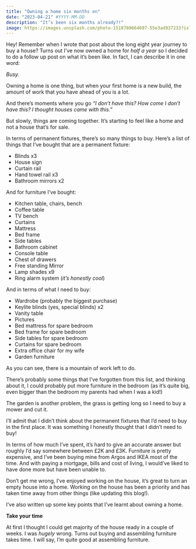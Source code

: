 ```yaml
---
title: "Owning a home six months on"
date: "2023-04-21" #YYYY-MM-DD
description: "It’s been six months already?!"
image: https://images.unsplash.com/photo-1518780664697-55e3ad937233?ixlib=rb-4.0.3&q=85&fm=jpg&crop=entropy&cs=srgb&w=6000
---
```


Hey! Remember when I wrote that post about the long eight year journey to buy a house? Turns out I’ve now owned a home for _half a year_ so I decided to do a follow up post on what it’s been like. In fact, I can describe it in one word:

_Busy._

Owning a home is one thing, but when your first home is a new build, the amount of work that you have ahead of you is a lot.

And there’s moments where you go _“I don’t have this? How come I don’t have this? I thought houses came with this.”_

But slowly, things are coming together. It’s starting to feel like a home and not a house that’s for sale.

In terms of permanent fixtures, there’s so many things to buy. Here’s a list of things that I’ve bought that are a permanent fixture:

- Blinds x3
- House sign
- Curtain rail
- Hand towel rail x3
- Bathroom mirrors x2

And for furniture I’ve bought:

- Kitchen table, chairs, bench
- Coffee table
- TV bench
- Curtains
- Mattress
- Bed frame
- Side tables
- Bathroom cabinet
- Console table
- Chest of drawers
- Free standing Mirror
- Lamp shades x9
- Ring alarm system (_it’s honestly cool_)

And in terms of what I need to buy:

- Wardrobe (probably the biggest purchase)
- Keylite blinds (yes, special blinds) x2
- Vanity table
- Pictures
- Bed mattress for spare bedroom
- Bed frame for spare bedroom
- Side tables for spare bedroom
- Curtains for spare bedroom
- Extra office chair for my wife
- Garden furniture

As you can see, there is a mountain of work left to do.

There’s probably some things that I’ve forgotten from this list, and thinking about it, I could probably put more furniture in the bedroom (as it’s quite big, even bigger than the bedroom my parents had when I was a kid!)

The garden is another problem, the grass is getting long so I need to buy a mower and cut it.

I’ll admit that I didn’t think about the permanent fixtures that I’d need to buy in the first place. It was something I honestly thought that I didn’t need to buy!

In terms of how much I’ve spent, it’s hard to give an accurate answer but roughly I’d say somewhere between £2K and £3K. Furniture is pretty expensive, and I’ve been buying mine from Argos and IKEA most of the time. And with paying a mortgage, bills and cost of living, I would’ve liked to have done more but have been unable to.

Don’t get me wrong, I’ve enjoyed working on the house, it’s great to turn an empty house into a home. Working on the house has been a priority and has taken time away from other things (like updating this blog!).

I’ve also written up some key points that I’ve learnt about owning a home.

**Take your time**

At first I thought I could get majority of the house ready in a couple of weeks. I was _hugely_ wrong. Turns out buying and assembling furniture takes time. I will say, I’m quite good at assembling furniture.
